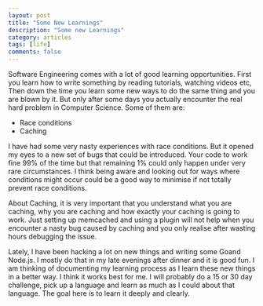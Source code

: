 ```yaml
---
layout: post
title: "Some New Learnings"
description: "Some new Learnings"
category: articles
tags: [life]
comments: false
---
```


Software Engineering comes with a lot of good learning opportunities. First you learn
how to write something by reading tutorials, watching videos etc, Then down the time you learn
some new ways to do the same thing and you are blown by it. But only after some days you actually encounter
the real hard problem in Computer Science. Some of them are:

- Race conditions
- Caching

I have had some very nasty experiences with race conditions. But it opened my eyes to a new
set of bugs that could be introduced. Your code to work fine 99% of the time but that remaining 1%
could only happen under very rare circumstances. I think being aware and looking out for ways where
conditions might occur could be a good way to minimise if not totally prevent race conditions.


About Caching, it is very important that you understand what you are caching, why you are caching and how
exactly your caching is going to work. Just setting up memcached and using a plugin will not help when you encounter
a nasty bug caused by caching and you only realise after wasting hours debugging the issue.


Lately, I have been hacking a lot on new things and writing some Goand Node.js. I mostly do that in my late evenings after dinner
and it is good fun. I am thinking of documenting my learning process as I learn these new things in a better way. I think it works best for me. I will probably do a 15 or 30 day challenge, pick up a language and learn as much as I could about that language. The goal here is to learn it deeply and clearly.


